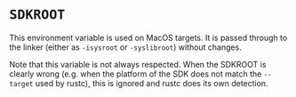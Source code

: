 # `SDKROOT`

This environment variable is used on MacOS targets.
It is passed through to the linker (either as `-isysroot` or `-syslibroot`) without changes.

Note that this variable is not always respected. When the SDKROOT is clearly wrong (e.g. when the platform of the SDK does not match the `--target` used by rustc), this is ignored and rustc does its own detection.
